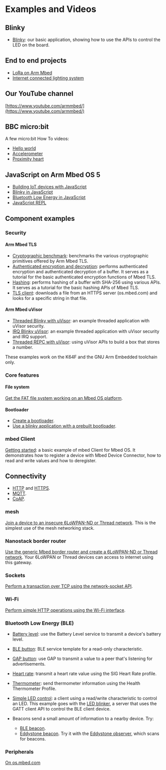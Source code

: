 # Examples and Videos

## Blinky

- [Blinky](https://os.mbed.com/teams/mbed-os-examples/code/mbed-os-example-blinky/): our basic application, showing how to use the APIs to control the LED on the board.

## End to end projects

- [LoRa on Arm Mbed](https://docs.mbed.com/docs/lora-with-mbed/en/latest/)
- [Internet connected lighting system](https://docs.mbed.com/docs/building-an-internet-connected-lighting-system/en/latest/)

## Our YouTube channel

[https://www.youtube.com/armmbed/](https://www.youtube.com/armmbed/)

## BBC micro:bit

A few micro:bit How To videos:

- [Hello world](https://www.youtube.com/watch?v=Jctpi6aqrHQ)
- [Accelerometer](https://www.youtube.com/watch?v=_WGKBxSW_AE)
- [Proximity heart](https://www.youtube.com/watch?v=xKWQSjg6rX4)

## JavaScript on Arm Mbed OS 5

- [Building IoT devices with JavaScript](https://os.mbed.com/javascript-on-mbed/)
- [Blinky in JavaScript](https://github.com/ARMmbed/mbed-js-example)
- [Bluetooth Low Energy in JavaScript](https://github.com/ARMmbed/mbed-js-ble-example)
- [JavaScript REPL](https://github.com/janjongboom/mbed-js-repl-example)

## Component examples

### Security

#### Arm Mbed TLS

- [Cryptographic benchmark](https://os.mbed.com/teams/mbed-os-examples/code/mbed-os-example-tls-benchmark/): benchmarks the various cryptographic primitives offered by Arm Mbed TLS.
- [Authenticated encryption and decryption](https://os.mbed.com/teams/mbed-os-examples/code/mbed-os-example-tls-authcrypt/): performs authenticated encryption and authenticated decryption of a buffer. It serves as a tutorial for the basic authenticated encryption functions of Mbed TLS.
- [Hashing](https://os.mbed.com/teams/mbed-os-examples/code/mbed-os-example-tls-hashing/): performs hashing of a buffer with SHA-256 using various APIs. It serves as a tutorial for the basic hashing APIs of Mbed TLS.
- [TLS client](https://os.mbed.com/teams/mbed-os-examples/code/mbed-os-example-tls-tls-client/): downloads a file from an HTTPS server (os.mbed.com) and looks for a specific string in that file.

#### Arm Mbed uVisor

- [Threaded Blinky with uVisor](https://github.com/ARMmbed/mbed-os-example-uvisor-thread): an example threaded application with uVisor security.
- [IRQ Blinky uVisor](https://github.com/ARMmbed/mbed-os-example-uvisor): an example threaded application with uVisor security and IRQ support.
- [Threaded REPC with uVisor](https://github.com/ARMmbed/mbed-os-example-uvisor-number-store): using uVisor APIs to build a box that stores a number.

These examples work on the K64F and the GNU Arm Embedded toolchain only.

### Core features

#### File system

[Get the FAT file system working on an Mbed OS platform](https://os.mbed.com/teams/mbed-os-examples/code/mbed-os-example-fat-filesystem/).

#### Bootloader

- [Create a bootloader](https://os.mbed.com/teams/mbed-os-examples/code/mbed-os-example-bootloader/).
- [Use a blinky application with a prebuilt bootloader](https://os.mbed.com/teams/mbed-os-examples/code/mbed-os-example-bootloader-blinky/).

### mbed Client

[Getting started](https://os.mbed.com/teams/mbed-os-examples/code/mbed-os-example-client/): a basic example of mbed Client for Mbed OS. It demonstrates how to register a device with Mbed Device Connector, how to read and write values and how to deregister.

## Connectivity

- [HTTP](http://github.com/armmbed/mbed-os-example-http) and [HTTPS](https://github.com/ARMmbed/mbed-os-example-tls/blob/master/tls-client/main.cpp).
- [MQTT](https://os.mbed.com/teams/mqtt/code/HelloMQTT/).
- [CoAP](https://github.com/armmbed/mbed-os-example-coap).

### mesh

[Join a device to an insecure 6LoWPAN-ND or Thread network](https://os.mbed.com/teams/mbed-os-examples/code/nanostack-border-router). This is the simplest use of the mesh networking stack.

### Nanostack border router

[Use the generic Mbed border router and create a 6LoWPAN-ND or Thread network](https://os.mbed.com/teams/mbed-os-examples/code/mbed-os-example-mesh-minimal/). Your 6LoWPAN or Thread devices can access to internet using this gateway.

### Sockets

[Perform a transaction over TCP using the network-socket API](https://github.com/ARMmbed/mbed-os-example-sockets).

### Wi-Fi

[Perform simple HTTP operations using the Wi-Fi interface](https://github.com/ARMmbed/mbed-os-example-wifi).

### Bluetooth Low Energy (BLE)

- [Battery level](https://os.mbed.com/teams/mbed-os-examples/code/mbed-os-example-ble-BatteryLevel/): use the Battery Level service to transmit a device's battery level.

- [BLE button](https://os.mbed.com/teams/mbed-os-examples/code/mbed-os-example-ble-Button/): BLE service template for a read-only characteristic.

- [GAP button](https://os.mbed.com/teams/mbed-os-examples/code/mbed-os-example-ble-GAPButton/): use GAP to transmit a value to a peer that's listening for advertisements.

- [Heart rate](https://os.mbed.com/teams/mbed-os-examples/code/mbed-os-example-ble-HeartRate/): transmit a heart rate value using the SIG Heart Rate profile.

- [Thermometer](https://os.mbed.com/teams/mbed-os-examples/code/mbed-os-example-ble-Thermometer/): send thermometer information using the Health Thermometer Profile.

- [Simple LED control](https://os.mbed.com/teams/mbed-os-examples/code/mbed-os-example-ble-LED/): a client using a read/write characteristic to control an LED. This example goes with the [LED blinker](https://os.mbed.com/teams/mbed-os-examples/code/mbed-os-example-ble-LEDBlinker/), a server that uses the GATT client API to control the BLE client device.

- Beacons send a small amount of information to a nearby device. Try:
    - [BLE beacon](https://os.mbed.com/teams/mbed-os-examples/code/mbed-os-example-ble-Beacon/).
    - [Eddystone beacon](https://os.mbed.com/teams/mbed-os-examples/code/mbed-os-example-ble-EddystoneService/). Try it with the [Eddystone observer](https://os.mbed.com/teams/mbed-os-examples/code/mbed-os-example-ble-EddystoneObserver/), which scans for beacons.

### Peripherals

[On os.mbed.com](https://os.mbed.com/teams/mbed_example/)
